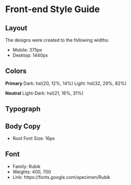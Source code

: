 <h1>Front-end Style Guide</h1>
<h2>Layout</h2>

The designs were created to the following widths:
<ul>
    <li>Mobile: 375px</li>
    <li>Desktop: 1440px</li>
</ul>

<h2>Colors</h2>

<strong>Primary</strong>
Dark: 	hsl(20, 12%, 14%) 
Light: hsl(32, 29%, 82%)

<strong>Neutral</strong>
Light-Dark: hsl(21, 16%, 31%)

<h2>Typograph</h2>
<h2>Body Copy</h2>
<ul><li>Root Font Size: 16px</li></ul>

<h2>Font</h2>
<ul>
    <li>Family: Rubik</li>
    <li>Weights: 400, 700</li>
    <li>Link: https://fonts.google.com/specimen/Rubik</li>
</ul>
